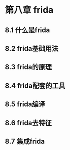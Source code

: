 # 第八章 frida

## 8.1 什么是frida



## 8.2 frida基础用法



## 8.3 frida的原理



## 8.4 frida配套的工具



## 8.5 frida编译



## 8.6 frida去特征



## 8.7 集成frida



